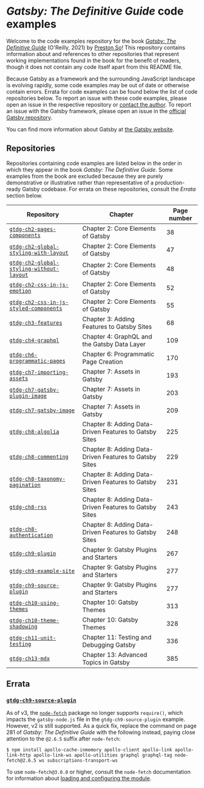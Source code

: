# _Gatsby: The Definitive Guide_ code examples

Welcome to the code examples repository for the book _[Gatsby: The Definitive Guide](https://www.oreilly.com/library/view/gatsby-the-definitive/9781492087502/)_ (O'Reilly, 2021) by [Preston So](https://preston.so)! This repository contains information about and references to other repositories that represent working implementations found in the book for the benefit of readers, though it does not contain any code itself apart from this README file.

Because Gatsby as a framework and the surrounding JavaScript landscape is evolving rapidly, some code examples may be out of date or otherwise contain errors. Errata for code examples can be found below the list of code repositories below. To report an issue with these code examples, please open an issue in the respective repository or [contact the author](https://preston.so/contact). To report an issue with the Gatsby framework, please open an issue in the [official Gatsby repository](https://github.com/gatsbyjs/gatsby).

You can find more information about Gatsby at [the Gatsby website](https://gatsbyjs.com).

## Repositories

Repositories containing code examples are listed below in the order in which they appear in the book _Gatsby: The Definitive Guide_. Some examples from the book are excluded because they are purely demonstrative or illustrative rather than representative of a production-ready Gatsby codebase. For errata on these repositories, consult the _Errata_ section below.

| Repository | Chapter | Page number |
| --- | --- | --- |
| [`gtdg-ch2-pages-components`](https://github.com/prestonso/gtdg-ch2-pages-components) | Chapter 2: Core Elements of Gatsby | 38 |
| [`gtdg-ch2-global-styling-with-layout`](https://github.com/prestonso/gtdg-ch2-global-styling-with-layout) | Chapter 2: Core Elements of Gatsby | 47 |
| [`gtdg-ch2-global-styling-without-layout`](https://github.com/prestonso/gtdg-ch2-global-styling-without-layout) | Chapter 2: Core Elements of Gatsby | 48 |
| [`gtdg-ch2-css-in-js-emotion`](https://github.com/prestonso/gtdg-ch2-css-in-js-emotion) | Chapter 2: Core Elements of Gatsby | 52 |
| [`gtdg-ch2-css-in-js-styled-components`](https://github.com/prestonso/gtdg-ch2-css-in-js-styled-components) | Chapter 2: Core Elements of Gatsby | 55 |
| [`gtdg-ch3-features`](https://github.com/prestonso/gtdg-ch3-features) | Chapter 3: Adding Features to Gatsby Sites | 68 |
| [`gtdg-ch4-graphql`](https://github.com/prestonso/gtdg-ch4-graphql) | Chapter 4: GraphQL and the Gatsby Data Layer | 109 |
| [`gtdg-ch6-programmatic-pages`](https://github.com/prestonso/gtdg-ch6-programmatic-pages) | Chapter 6: Programmatic Page Creation | 170 |
| [`gtdg-ch7-importing-assets`](https://github.com/prestonso/gtdg-ch7-importing-assets) | Chapter 7: Assets in Gatsby | 193 |
| [`gtdg-ch7-gatsby-plugin-image`](https://github.com/prestonso/gtdg-ch7-gatsby-plugin-image) | Chapter 7: Assets in Gatsby | 203 |
| [`gtdg-ch7-gatsby-image`](https://github.com/prestonso/gtdg-ch7-gatsby-image) | Chapter 7: Assets in Gatsby | 209 |
| [`gtdg-ch8-algolia`](https://github.com/prestonso/gtdg-ch8-algolia) | Chapter 8: Adding Data-Driven Features to Gatsby Sites | 225 |
| [`gtdg-ch8-commenting`](https://github.com/prestonso/gtdg-ch8-commenting) | Chapter 8: Adding Data-Driven Features to Gatsby Sites | 229 |
| [`gtdg-ch8-taxonomy-pagination`](https://github.com/prestonso/gtdg-ch8-taxonomy-pagination) | Chapter 8: Adding Data-Driven Features to Gatsby Sites | 231 |
| [`gtdg-ch8-rss`](https://github.com/prestonso/gtdg-ch8-rss) | Chapter 8: Adding Data-Driven Features to Gatsby Sites | 243 |
| [`gtdg-ch8-authentication`](https://github.com/prestonso/gtdg-ch8-authentication) | Chapter 8: Adding Data-Driven Features to Gatsby Sites | 248 |
| [`gtdg-ch9-plugin`](https://github.com/prestonso/gtdg-ch9-plugin) | Chapter 9: Gatsby Plugins and Starters | 267 |
| [`gtdg-ch9-example-site`](https://github.com/prestonso/gtdg-ch9-example-site) | Chapter 9: Gatsby Plugins and Starters | 277 |
| [`gtdg-ch9-source-plugin`](https://github.com/prestonso/gtdg-ch9-source-plugin) | Chapter 9: Gatsby Plugins and Starters | 277 |
| [`gtdg-ch10-using-themes`](https://github.com/prestonso/gtdg-ch10-using-themes) | Chapter 10: Gatsby Themes | 313 |
| [`gtdg-ch10-theme-shadowing`](https://github.com/prestonso/gtdg-ch10-theme-shadowing) | Chapter 10: Gatsby Themes | 328 |
| [`gtdg-ch11-unit-testing`](https://github.com/prestonso/gtdg-ch11-unit-testing) | Chapter 11: Testing and Debugging Gatsby | 336 |
| [`gtdg-ch13-mdx`](https://github.com/prestonso/gtdg-ch13-mdx) | Chapter 13: Advanced Topics in Gatsby | 385 |

## Errata

### [`gtdg-ch9-source-plugin`](https://github.com/prestonso/gtdg-ch9-source-plugin)

As of v3, the [`node-fetch`](https://www.npmjs.com/package/node-fetch) package no longer supports `require()`, which impacts the `gatsby-node.js` file in the `gtdg-ch9-source-plugin` example. However, v2 is still supported. As a quick fix, replace the command on page 281 of _Gatsby: The Definitive Guide_ with the following instead, paying close attention to the `@2.6.5` suffix after `node-fetch`:

```
$ npm install apollo-cache-inmemory apollo-client apollo-link apollo-link-http apollo-link-ws apollo-utilities graphql graphql-tag node-fetch@2.6.5 ws subscriptions-transport-ws
```

To use `node-fetch@3.0.0` or higher, consult the `node-fetch` documentation for information about [loading and configuring the module](https://www.npmjs.com/package/node-fetch#loading-and-configuring-the-module).

